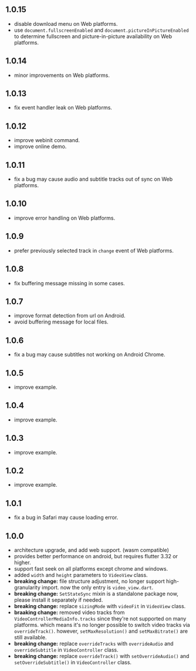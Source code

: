 ## 1.0.15
- disable download menu on Web platforms.
- use `document.fullscreenEnabled` and `document.pictureInPictureEnabled` to determine fullscreen and picture-in-picture availability on Web platforms.

## 1.0.14
- minor improvements on Web platforms.

## 1.0.13
- fix event handler leak on Web platforms.

## 1.0.12
- improve webinit command.
- improve online demo.

## 1.0.11
- fix a bug may cause audio and subtitle tracks out of sync on Web platforms.

## 1.0.10
- improve error handling on Web platforms.

## 1.0.9
- prefer previously selected track in `change` event of Web platforms.

## 1.0.8
- fix buffering message missing in some cases.

## 1.0.7
- improve format detection from url on Android.
- avoid buffering message for local files.

## 1.0.6
- fix a bug may cause subtitles not working on Android Chrome.

## 1.0.5
- improve example.

## 1.0.4
- improve example.

## 1.0.3
- improve example.

## 1.0.2
- improve example.

## 1.0.1
- fix a bug in Safari may cause loading error.

## 1.0.0
- architecture upgrade, and add web support. (wasm compatible)
- provides better performance on android, but requires flutter 3.32 or higher.
- support fast seek on all platforms except chrome and windows.
- added `width` and `height` parameters to `VideoView` class.
- **breaking change:** file structure adjustment, no longer support high-granularity import. now the only entry is `video_view.dart`.
- **breaking change:** `SetStateSync` mixin is a standalone package now, please install it separately if needed.
- **breaking change:** replace `sizingMode` with `videoFit` in `VideoView` class.
- **braaking change:** removed video tracks from `VideoControllerMediaInfo.tracks` since they're not supported on many platforms. which means it's no longer possible to switch video tracks via `overrideTrack()`. however, `setMaxResolution()` and `setMaxBitrate()` are still available.
- **breaking change:** replace `overrideTracks` with `overrideAudio` and `overrideSubtitle` in `VideoController` class.
- **breaking change:** replace `overrideTrack()` with `setOverrideAudio()` and `setOverrideSubtitle()` in `VideoController` class.